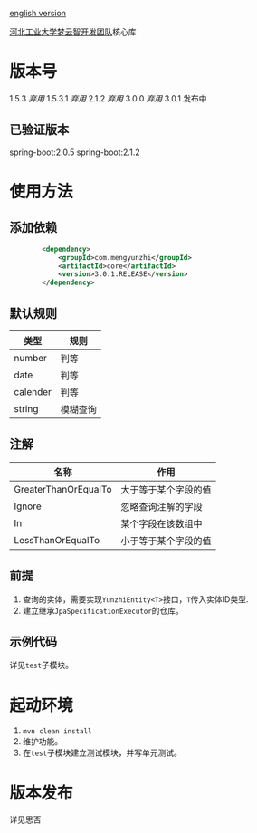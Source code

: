 [english version](./readme.en.md)

[河北工业大学梦云智开发团队](http://www.mengyunzhi.com)核心库

# 版本号
1.5.3 *弃用*
1.5.3.1 *弃用*
2.1.2 *弃用*
3.0.0 *弃用*
3.0.1 发布中

## 已验证版本
spring-boot:2.0.5
spring-boot:2.1.2

# 使用方法
## 添加依赖
```xml
        <dependency>
            <groupId>com.mengyunzhi</groupId>
            <artifactId>core</artifactId>
            <version>3.0.1.RELEASE</version>
        </dependency>
```

## 默认规则
类型 | 规则
--- | ---
number | 判等
date | 判等
calender | 判等
string | 模糊查询

## 注解
名称 | 作用
--- | ---
GreaterThanOrEqualTo | 大于等于某个字段的值
Ignore | 忽略查询注解的字段
In | 某个字段在该数组中
LessThanOrEqualTo | 小于等于某个字段的值

## 前提
1. 查询的实体，需要实现`YunzhiEntity<T>`接口，`T`传入实体ID类型.
2. 建立继承`JpaSpecificationExecutor`的仓库。

## 示例代码
详见`test`子模块。

# 起动环境
1. `mvn clean install`
2. 维护功能。
3. 在`test`子模块建立测试模块，并写单元测试。

# 版本发布
详见思否

